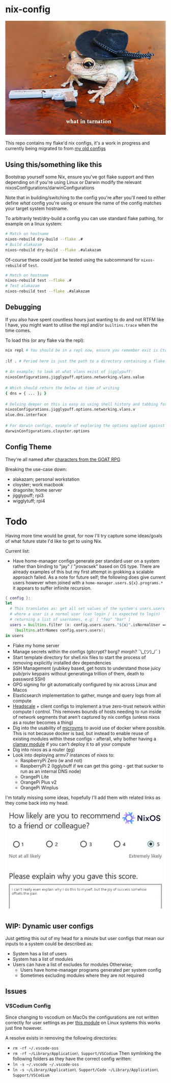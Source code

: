 # nix-config

![What in tarnation](https://github.com/JayRovacsek/ncsg-presentation-feb-2022/blob/main/resources/what-in.jpg?raw=true)

This repo contains my flake'd nix configs, it's a work in progress and currently being migrated to from [my old configs](https://github.com/JayRovacsek/dotfiles)

## Using this/something like this

Bootstrap yourself some Nix, ensure you've got flake support and then depending on if you're using Linux or Darwin modify the relevant nixosConfigurations/darwinConfigurations

Note that in building/switching to the config you're after you'll need to either define _what_ config you're using or ensure the name of the config matches your target system hostname.

To arbitrarily test/dry-build a config you can use standard flake pathing, for example on a linux system:

```sh
# Match on hostname
nixos-rebuild dry-build --flake .# 
# Build alakazam
nixos-rebuild dry-build --flake .#alakazam 
```

Of-course these could just be tested using the subcommand for `nixos-rebuild` of `test`.

```sh
# Match on hostname
nixos-rebuild test --flake .#
# Test alakazam
nixos-rebuild test --flake .#alakazam 
```

## Debugging

If you also have spent countless hours just wanting to do and not RTFM like I have, you might want to utilise the repl and/or `builtins.trace` when the time comes.

To load this (or any flake via the repl):

```sh
nix repl # You should be in a repl now, ensure you remember exit is Ctrl + D

:lf . # Period here is just the path to a directory containing a flake. Here we assume it is in $PWD

# An example; to look at what vlans exist of jigglypuff:
nixosConfigurations.jigglypuff.options.networking.vlans.value

# Which should return the below at time of writing
{ dns = { ... }; }

# Delving deeper on this is easy as using shell history and tabbing for auto-complete
nixosConfigurations.jigglypuff.options.networking.vlans.v
alue.dns.interface

# For darwin configs, example of exploring the options applied against cloyster:
darwinConfigurations.cloyster.options
```

## Config Theme

They're all named after [characters from the GOAT RPG](https://www.youtube.com/watch?v=xFU2HL-PQNo)

Breaking the use-case down:

- alakazam; personal workstation
- cloyster; work macbook
- dragonite; home server
- jigglypuff; rpi3
- wigglytuff; rpi4

# Todo

Having more time would be great, for now I'll try capture some ideas/goals of what future state I'd like to get to using Nix.

Current list:

- Have home-manager configs generate per standard user on a system rather than binding to "jay" / "jrovacsek" based on OS type. There are already examples of this but my first attempt in grokking a scalable approach failed. As a note for future self; the following does give current users however when joined with a `home-manager.users.${x}.programs.*` it appears to suffer infiinite recursion.

```nix
{ config }:
let
  # This translates as: get all set values of the system's users.users config
  # where a user is a normal user (can login / is expected to login)
  # returning a list of usernames, e.g: [ "foo" "bar" ]  
  users = builtins.filter (x: config.users.users."${x}".isNormalUser == true)
    (builtins.attrNames config.users.users);
in users
```

- Flake my home server
- Manage secrets within the configs (gitcrypt? borg? morph? ¯\\_\(ツ)\_/¯ )
- Start template directory for shell.nix files to start the process of removing explicitly installed dev dependencies
- SSH Management (yubikey based, get hosts to understand those juicy pub/priv keypairs without generatinga  trillion of them, death to password SSH)
- GPG signing for git automatically configured by nix across Linux and Macos
- Elasticsearch implementation to gather, munge and query logs from all compute
- [Headscale](https://search.nixos.org/options?channel=unstable&from=0&size=50&sort=relevance&query=headscale) + client configs to implement a true zero-trust network within compute I control. This removes bounds of hosts needing to run inside of network segments that aren't captured by nix configs (unless nixos as a router becomes a thing)
- Dig into the usability of [microvms](https://github.com/astro/microvm.nix) to avoid use of docker where possible. This is not because docker is bad, but instead to enable reuse of existing modules within these configs - afterall, why bother having a [clamav module](./modules/clamav/default.nix) if you can't deploy it to all your compute
- Dig into nixos as a router ([eg](https://francis.begyn.be/blog/nixos-home-router))
- Look into deploying armv7 instances of nixos to:
  - RaspberryPi Zero (w and not)
  - RaspberryPi 2 (Igglybuff if we can get this going - get that sucker to run as an internal DNS node)
  - OrangePi Lite
  - OrangePi Plus v2
  - OrangePi Winplus

I'm totally missing some ideas, hopefully I'll add them with related links as they come back into my head.

![Would I recommend nixos?](./resources/recommend.jpg)

## WIP: Dynamic user configs

Just getting this out of my head for a minute but user configs that mean our inputs to a system could be described as:
- System has a list of users
- System has a list of modules
- Users can have a list of excludes for modules
Otherwise;
  - Users have home-manager programs generated per system config
  - Sometimes excluding modules where they are not required

## Issues

### VSCodium Config

Since changing to vscodium on MacOs the configurations are not written correctly for user settings as per [this module](./modules/vscodium/default.nix) on Linux systems this works just fine however.

A resolve exists in removing the following directories:
- `rm -rf ~/.vscode-oss`
- `rm -rf ~/Library/Application\ Support/VSCodium`
Then symlinking the following folders as they have the correct config written:
- `ln -s ~/.vscode ~/.vscode-oss`
- `ln -s ~/Library/Application\ Support/Code ~/Library/Application\ Support/VSCodium`
